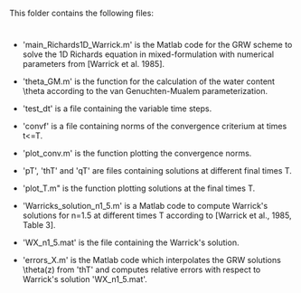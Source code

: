 This folder contains the following files:
#

- 'main_Richards1D_Warrick.m' is the Matlab code for the GRW scheme to solve the 1D Richards 
	equation in mixed-formulation with numerical parameters from [Warrick et al. 1985].

- 'theta_GM.m' is the function for the calculation of the water content \theta according to 
	the van Genuchten-Mualem parameterization.

- 'test_dt' is a file containing the variable time steps.

- 'convf' is a file containing norms of the convergence criterium at times t<=T.

- 'plot_conv.m' is the function plotting the convergence norms.

- 'pT', 'thT' and 'qT' are files containing solutions at different final times T.

- 'plot_T.m" is the function plotting solutions at the final times T.

- 'Warricks_solution_n1_5.m' is a Matlab code to compute Warrick's solutions for n=1.5 at different 
	times T according to [Warrick et al., 1985, Table 3].

- 'WX_n1_5.mat' is the file containing the Warrick's solution.

- 'errors_X.m' is the Matlab code which interpolates the GRW solutions \theta(z) from 'thT' and 
	computes relative errors with respect to Warrick's solution 'WX_n1_5.mat'.

